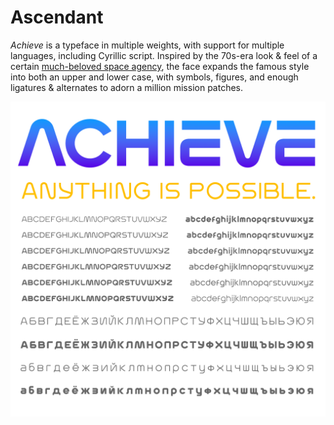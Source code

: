 # Ascendant

_Achieve_ is a typeface in multiple weights, with support for multiple languages, including Cyrillic script. Inspired by the 70s-era look & feel of a certain [much-beloved space agency](https://standardsmanual.com/products/nasa-graphics-standards-manual), the face expands the famous style into both an upper and lower case, with symbols, figures, and enough ligatures & alternates to adorn a million mission patches.

![Achieve flag image](Flags/flag.png)

